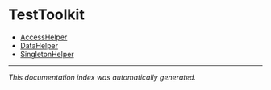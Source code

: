 # TestToolkit
- [AccessHelper](AccessHelper.md)
- [DataHelper](DataHelper.md)
- [SingletonHelper](SingletonHelper.md)

---

*This documentation index was automatically generated.*
